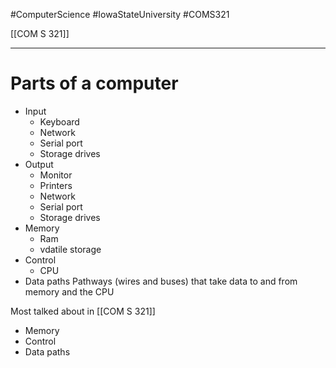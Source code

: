 #ComputerScience  #IowaStateUniversity  #COMS321 


[[COM S 321]] 

---

# Parts of a computer


* Input
	* Keyboard
	* Network
	* Serial port
	* Storage drives
* Output
	* Monitor
	* Printers
	* Network
	* Serial port
	* Storage drives
* Memory
	* Ram
	* vdatile storage
* Control
	* CPU	
* Data paths
 Pathways (wires and buses) that take data to and from memory and the CPU
 
 Most talked about in [[COM S 321]]
 * Memory
 * Control 
 * Data paths

